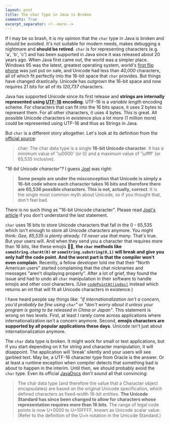 ```yaml
---
layout: post
title: The char Type in Java is Broken
comments: True
excerpt_separator: <!--more-->
---
```


If I may be so brash, it is my opinion that the `char` type in Java is broken and should be avoided. It's not suitable for modern needs, makes debugging a nightmare and **should be retired**. `char` is for representing characters (e.g. 'a', 'b', 'c') and has been supported in Java since it was released about 20 years ago. When Java first came out, the world was a simpler place. Windows 95 was the latest, greatest operating system, world's [first flip phone](https://en.wikipedia.org/wiki/Motorola_StarTAC) was just put on sale, and Unicode had less than *40,000* characters, all of which fit perfectly into the 16-bit space that `char` provides. But things have changed drastically. Unicode has outgrown the 16-bit space and now requires 21 bits for all of its *120,737* characters.

Java has supported Unicode since its first release and **strings are internally represented using [UTF-16](https://en.wikipedia.org/wiki/UTF-16) encoding**. UTF-16 is a *variable length* encoding scheme. For characters that can fit into the 16 bits space, it uses 2 bytes to represent them. For all other characters, it uses 4 bytes. This is great. All possible Unicode characters in existence plus a lot more (1 million more) could be represented using UTF-16 and thus as Strings in Java.

<!--more-->

But `char` is a different story altogether. Let's look at its definition from the [official source](https://docs.oracle.com/javase/tutorial/java/nutsandbolts/datatypes.html):

> char: The char data type is a single **16-bit Unicode character**. It has a minimum value of '\u0000' (or 0) and a maximum value of '\uffff' (or 65,535 inclusive).

*"16-bit Unicode character"?* I guess [Joel](http://www.joelonsoftware.com/articles/Unicode.html) was right:

>  **Some people are under the misconception that Unicode is simply a 16-bit code where each character takes 16 bits and therefore there are 65,536 possible characters. This is not, actually, correct**. It is the single most common myth about Unicode, so if you thought that, don't feel bad.

There is no such thing as "16-bit Unicode character". Please read [Joel's article](http://www.joelonsoftware.com/articles/Unicode.html) if you don't understand the last statement.

`char` uses 16 bits to store Unicode characters that fall in the 0 - 65,535 which isn't enough to store all Unicode characters anymore. You might think: *Gee, 65,535 is plenty already. I'll never use that many*. That's true. But your users will. And when they send you a character that requires more than 16 bits, like these emojis 👦👩, **the `char` methods like `someString.charAt(0)` or `someString.substring(0,1)` will break and give you only half the code point. And the worst part is that the compiler won't even complain**. Recently, a fellow developer told me that their "North American users" started complaining that the chat nicknames and messages "aren't displaying properly". After a lot of grief, they found the issue and had to undo all `char` manipulation in their software to handle emojis and other cool characters. (Use [`codePointAt(index)`](https://docs.oracle.com/javase/7/docs/api/java/lang/String.html#codePointAt(int)) instead which returns an int that will fit all Unicode characters in existence.)

I have heard people say things like: *"if internationalization isn't a concern, you'd probably be fine using `char`"* or  *"don't worry about it unless your program is going to be released in China or Japan"*. This statement is wrong on two levels. First, at least I rarely come across applications where internationalization isn't a concern anymore. Second, **emojis characters are supported by all popular applications these days**. Unicode isn't just about internationalization anymore.

The `char` data type is broken. It might work for small or test applications, but if you start depending on it for string and character manipulation, it will disappoint. The application will 'break' silently and your users will see garbled text. May be, a UTF-16 character type from Oracle is the answer. Or at least a runtime exception when compiler detects that something bad is about to happen in the interim. Until then, we should probably avoid the `char` type. Even its official [JavaDocs](https://docs.oracle.com/javase/7/docs/api/java/lang/Character.html) don't sound all that convincing:

> The char data type (and therefore the value that a Character object encapsulates) are based on the original Unicode specification, which defined characters as fixed-width 16-bit entities. **The Unicode Standard has since been changed to allow for characters whose representation requires more than 16 bits**. The range of legal code points is now U+0000 to U+10FFFF, known as Unicode scalar value. (Refer to the definition of the U+n notation in the Unicode Standard.)
